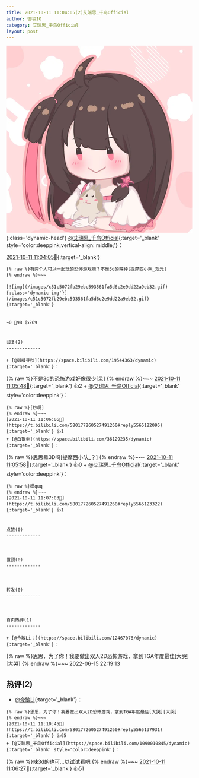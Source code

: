 ```yaml
---
title: 2021-10-11 11:04:05(2)艾瑞思_千鸟Official
author: 御坂IO
category: 艾瑞思_千鸟Official
layout: post
---
```


![img](/images/7e08840c56f251de28bdf766b647bd5fe9a5d50a.jpg){:class='dynamic-head'}
[@艾瑞思_千鸟Official](https://space.bilibili.com/1090010845/dynamic){:target='_blank' style='color:deeppink;vertical-align: middle;'}：

[2021-10-11 11:04:05🔗](https://t.bilibili.com/580177260527491260){:target='_blank'}

~~~
{% raw %}有两个人可以一起玩的恐怖游戏嘛？不是3d的辣种[提摩西小队_观光]
{% endraw %}~~~

[![img](/images/c51c5072fb29ebc593561fa5d6c2e9dd22a9eb32.gif){:class='dynamic-img'}](/images/c51c5072fb29ebc593561fa5d6c2e9dd22a9eb32.gif){:target='_blank'}


↪️0 💬98 👍269


回复(2)
-------------

+ [@啵啵寻秋](https://space.bilibili.com/19544363/dynamic){:target='_blank'}：
~~~
{% raw %}不是3d的恐怖游戏好像很少[呆]
{% endraw %}~~~
[2021-10-11 11:05:48🔗](https://t.bilibili.com/580177260527491260#reply5565119365){:target='_blank'} 👍2
    + [@艾瑞思_千鸟Official](https://space.bilibili.com/1090010845/dynamic){:target='_blank' style='color:deeppink'}：
~~~
{% raw %}[妙啊]
{% endraw %}~~~
[2021-10-11 11:06:06🔗](https://t.bilibili.com/580177260527491260#reply5565122095){:target='_blank'} 👍1
+ [@白银圭](https://space.bilibili.com/36129235/dynamic){:target='_blank'}：
~~~
{% raw %}思思晕3D吗[提摩西小队_？]
{% endraw %}~~~
[2021-10-11 11:05:58🔗](https://t.bilibili.com/580177260527491260#reply5565119596){:target='_blank'} 👍0
    + [@艾瑞思_千鸟Official](https://space.bilibili.com/1090010845/dynamic){:target='_blank' style='color:deeppink'}：
~~~
{% raw %}嗯quq
{% endraw %}~~~
[2021-10-11 11:07:03🔗](https://t.bilibili.com/580177260527491260#reply5565123322){:target='_blank'} 👍1


点赞(0)
-------------



置顶(0)
-------------



转发(0)
-------------



首页热评(1)
-------------

+ [@今敏Li：](https://space.bilibili.com/12467076/dynamic){:target='_blank'}：
~~~
{% raw %}思思，为了你！我要做出双人2D恐怖游戏，拿到TGA年度最佳[大哭][大哭]
{% endraw %}~~~
2022-06-15 22:19:13


热评(2)
-------------

+ [@今敏Li](https://space.bilibili.com/12467076/dynamic){:target='_blank'}：
~~~
{% raw %}思思，为了你！我要做出双人2D恐怖游戏，拿到TGA年度最佳[大哭][大哭]
{% endraw %}~~~
[2021-10-11 11:10:45🔗](https://t.bilibili.com/580177260527491260#reply5565137931){:target='_blank'} 👍65
+ [@艾瑞思_千鸟Official](https://space.bilibili.com/1090010845/dynamic){:target='_blank' style='color:deeppink'}：
~~~
{% raw %}辣3d的也可…以试试看吧
{% endraw %}~~~
[2021-10-11 11:06:27🔗](https://t.bilibili.com/580177260527491260#reply5565122550){:target='_blank'} 👍51


